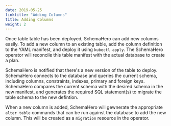 ```yaml
---
date: 2019-05-25
linktitle: "Adding Columns"
title: Adding Columns
weight: 2
---
```


Once table table has been deployed, SchemaHero can add new columns easily. To add a new column to an existing table, add the column definition to the YAML manifest, and deploy it using `kubectl apply`. The SchemaHero operator will reconcile this table manifest with the actual database to create a plan.

SchemaHero is notified that there's a new version of the table to deploy. SchemaHero connects to the database and queries the current schema, including columns, constraints, indexes, primary and foreign keys. SchemaHero compares the current schema with the desired schema in the new manifest, and generates the required SQL statement(s) to migrate the table schema to the new defintion.

When a new column is added, SchemaHero will gewnerate the appropriate `alter table` commands that can be run against the database to add the new column. This will be created as a `migration` resource in the operator.
